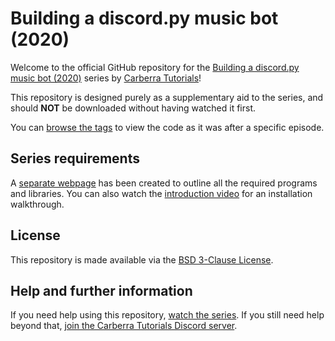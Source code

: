 # Building a discord.py music bot (2020)

Welcome to the official GitHub repository for the [Building a discord.py music bot (2020)](https://www.youtube.com/playlist?list=PLYeOw6sTSy6ZIfraPiUsJWuxjqoL47U3u) series by [Carberra Tutorials](https://youtube.carberra.xyz)!

This repository is designed purely as a supplementary aid to the series, and should **NOT** be downloaded without having watched it first.

You can [browse the tags](https://github.com/Carberra/discord.py-music-tutorial/releases) to view the code as it was after a specific episode.

## Series requirements

A [separate webpage](https://files.carberra.xyz/requirements/discord-music-2020) has been created to outline all the required programs and libraries. You can also watch the [introduction video](https://www.youtube.com/watch?v=tZPrkKT9QHc&list=PLYeOw6sTSy6ZIfraPiUsJWuxjqoL47U3u&index=1) for an installation walkthrough.

## License

This repository is made available via the [BSD 3-Clause License](https://github.com/Carberra/discord.py-music-tutorial/blob/master/LICENSE).

## Help and further information

If you need help using this repository, [watch the series](https://www.youtube.com/playlist?list=PLYeOw6sTSy6ZIfraPiUsJWuxjqoL47U3u). If you still need help beyond that, [join the Carberra Tutorials Discord server](https://discord.carberra.xyz).
